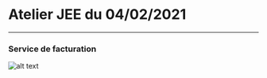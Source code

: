 # Atelier JEE du 04/02/2021

-------------

### Service de facturation

![alt text](https://github.com/thdal/MosaiqueRAT/blob/master/JEE.png)